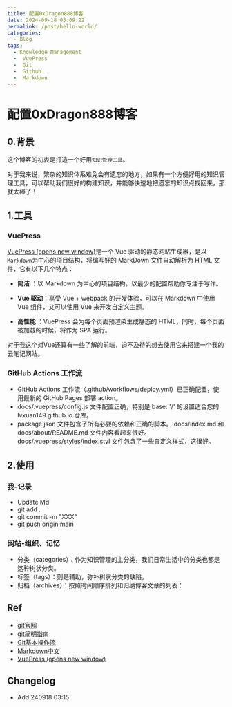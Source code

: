 ```yaml
---
title: 配置0xDragon888博客
date: 2024-09-18 03:09:22
permalink: /post/hello-world/
categories:
  - Blog
tags:
  - Knowledge Management
  -  VuePress
  -  Git
  -  Github
  -  Markdown
---
```

# 配置0xDragon888博客


## 0.背景

这个博客的初衷是打造一个好用`知识管理工具`。

对于我来说，繁杂的知识体系难免会有遗忘的地方，如果有一个方便好用的知识管理工具，可以帮助我们很好的构建知识，并能够快速地把遗忘的知识点找回来，那就太棒了！

## 1.工具

### VuePress

[VuePress (opens new window)](https://vuepress.vuejs.org/zh/)是一个 Vue 驱动的静态网站生成器，是以`Markdown`为中心的项目结构，将编写好的 MarkDown 文件自动解析为 HTML 文件，它有以下几个特点：

- **简洁** ：以 Markdown 为中心的项目结构，以最少的配置帮助你专注于写作。

- **Vue 驱动**：享受 Vue + webpack 的开发体验，可以在 Markdown 中使用 Vue 组件，又可以使用 Vue 来开发自定义主题。
- **高性能** ：VuePress 会为每个页面预渲染生成静态的 HTML，同时，每个页面被加载的时候，将作为 SPA 运行。


对于我这个对Vue还算有一些了解的前端，迫不及待的想去使用它来搭建一个我的云笔记网站。


### GitHub Actions 工作流

-  GitHub Actions 工作流（.github/workflows/deploy.yml）已正确配置，使用最新的 GitHub Pages 部署 action。
- docs/.vuepress/config.js 文件配置正确，特别是 base: '/' 的设置适合您的 lvxuan149.github.io 仓库。
- package.json 文件包含了所有必要的依赖和正确的脚本。
docs/index.md 和 docs/about/README.md 文件内容看起来很好。
docs/.vuepress/styles/index.styl 文件包含了一些自定义样式，这很好。

## 2.使用

### 我-记录

- Update Md
- git add .
- git commit -m "XXX"
- git push origin main

### 网站-组织、记忆

- 分类（categories）：作为知识管理的主分类，我们日常生活中的分类也都是这种树状分类。
- 标签（tags）：则是辅助，弥补树状分类的缺陷。
- 归档（archives）：按照时间顺序排列和归纳博客文章的列表：

## Ref

- [git官网](https://git-scm.com/book/zh/v2)
- [git简明指南](https://www.runoob.com/manual/git-guide/)
- [Git基本操作流](https://www.runoob.com/git/git-basic-operations.html)
- [Markdown中文](http://www.markdown.cn/)
- [VuePress (opens new window)](https://vuepress.vuejs.org/zh/)


## Changelog
-  Add 240918 03:15












